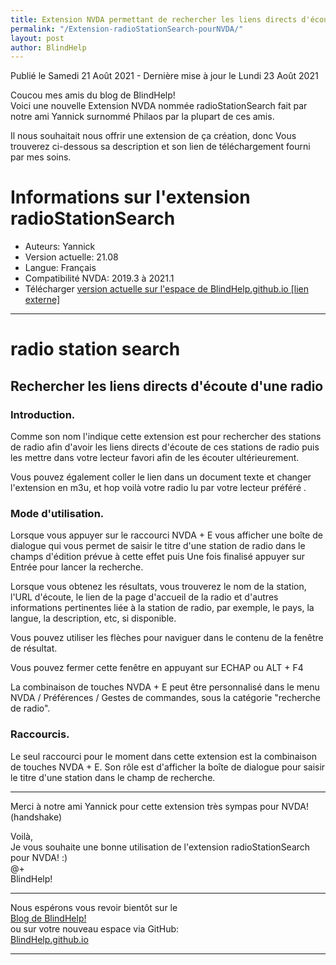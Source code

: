```yaml
---
title: Extension NVDA permettant de rechercher les liens directs d'écoute d'une radio quelconque
permalink: "/Extension-radioStationSearch-pourNVDA/"
layout: post
author: BlindHelp
---
```


<footer>Publié le Samedi 21 Août 2021 - Dernière mise à jour le Lundi 23 Août 2021</footer>


Coucou mes amis du blog de BlindHelp!    
Voici une nouvelle Extension NVDA nommée radioStationSearch fait par notre ami Yannick surnommé Philaos par la plupart de ces amis.    

Il nous souhaitait nous offrir une extension de ça création, donc Vous trouverez ci-dessous sa description et son lien de téléchargement fourni par mes soins.    

# Informations sur l'extension radioStationSearch #

* Auteurs: Yannick
* Version actuelle: 21.08
* Langue: Français
* Compatibilité NVDA: 2019.3 à 2021.1
* Télécharger [version actuelle sur l'espace de BlindHelp.github.io [lien externe]](https://blindhelp.github.io/radioStationSearch-21.08.nvda-addon)

---

# radio station search

## Rechercher les liens directs d'écoute d'une radio

### Introduction.

Comme son nom l'indique cette extension est pour rechercher des stations de radio afin d'avoir les liens directs d'écoute de ces stations de radio puis les mettre  dans votre lecteur favori afin de les écouter ultérieurement.

Vous pouvez également coller le lien dans un document texte et changer l'extension en m3u, et hop voilà votre radio lu par votre lecteur préféré .

### Mode d'utilisation.

Lorsque vous appuyer sur le raccourci NVDA + E vous afficher une boîte de dialogue qui vous permet de saisir le titre d'une station de radio dans le champs d'édition prévue à cette effet puis Une fois finalisé appuyer sur Entrée pour lancer la recherche.

Lorsque vous obtenez les résultats, vous trouverez le nom de la station, l'URL d'écoute, le lien de la page d'accueil de la radio et d'autres informations pertinentes liée à la station de radio, par exemple, le pays, la langue, la description, etc, si disponible.

Vous pouvez utiliser les flèches pour naviguer dans le contenu de la fenêtre de résultat.

Vous pouvez fermer cette fenêtre en appuyant sur ECHAP ou ALT + F4

La combinaison de touches NVDA + E peut être personnalisé dans le menu NVDA / Préférences / Gestes de commandes, sous la catégorie "recherche de radio".

### Raccourcis.

Le seul raccourci pour le moment dans cette extension est la combinaison de touches NVDA + E. Son rôle est d'afficher la boîte de  dialogue pour saisir le titre d'une station dans le champ de recherche.

---

Merci à notre ami Yannick pour cette extension très sympas pour NVDA! (handshake)    

Voilà,    
Je vous souhaite une bonne utilisation de l'extension radioStationSearch pour NVDA! :)    
@+    
BlindHelp!    

---

Nous espérons vous revoir bientôt sur le      
[Blog de BlindHelp!](http://blindhelp.blogspot.fr/)                    
ou sur  votre nouveau espace via GitHub:                     
[BlindHelp.github.io](https://blindhelp.github.io)                    

---
